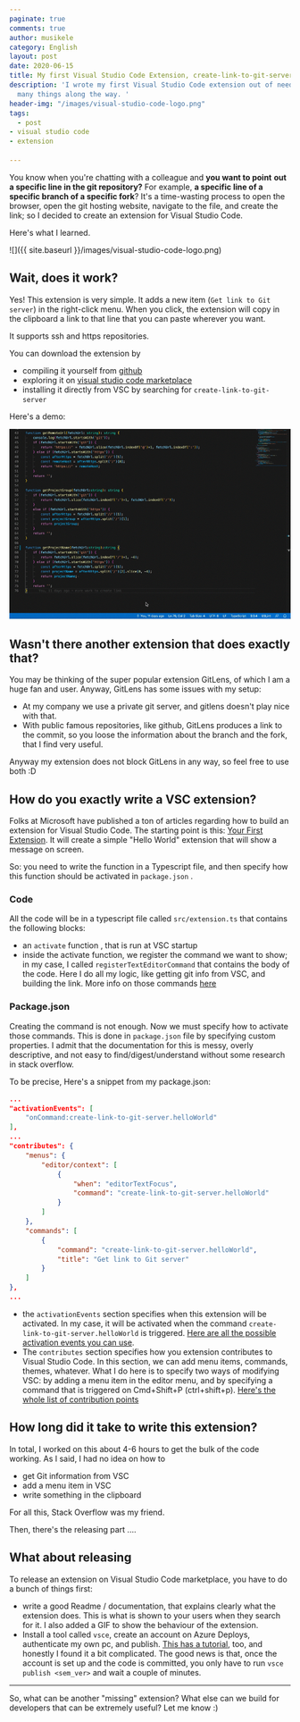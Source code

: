 ```yaml
---
paginate: true
comments: true
author: musikele
category: English
layout: post
date: 2020-06-15
title: My first Visual Studio Code Extension, create-link-to-git-server
description: 'I wrote my first Visual Studio Code extension out of need, and I learned
  many things along the way. '
header-img: "/images/visual-studio-code-logo.png"
tags:
  - post
- visual studio code
- extension

---
```

You know when you're chatting with a colleague and **you want to point** **out** **a specific line in the git repository?** For example, **a specific line of a specific branch of a specific fork**? It's a time-wasting process to open the browser, open the git hosting website, navigate to the file, and create the link; so I decided to create an extension for Visual Studio Code.

Here's what I learned.

![]({{ site.baseurl }}/images/visual-studio-code-logo.png)

## Wait, does it work?

Yes! This extension is very simple. It adds a new item (`Get link to Git server`) in the right-click menu. When you click, the extension will copy in the clipboard a link to that line that you can paste wherever you want.

It supports ssh and https repositories.

You can download the extension by

* compiling it yourself from [github](https://github.com/musikele/create-link-to-git-server)
* exploring it on [visual studio code marketplace](https://marketplace.visualstudio.com/items?itemName=musikele.create-link-to-git-server)
* installing it directly from VSC by searching for `create-link-to-git-server`

Here's a demo:

![](https://raw.githubusercontent.com/musikele/create-link-to-git-server/master/demo.gif)

## Wasn't there another extension that does exactly that?

You may be thinking of the super popular extension GitLens, of which I am a huge fan and user. Anyway, GitLens has some issues with my setup:

* At my company we use a private git server, and gitlens doesn't play nice with that.
* With public famous repositories, like github, GitLens produces a link to the commit, so you loose the information about the branch and the fork, that I find very useful.

Anyway my extension does not block GitLens in any way, so feel free to use both :D

## How do you exactly write a VSC extension?

Folks at Microsoft have published a ton of articles regarding how to build an extension for Visual Studio Code. The starting point is this: [Your First Extension](https://code.visualstudio.com/api/get-started/your-first-extension). It will create a simple "Hello World" extension that will show a message on screen.

So: you need to write the function in a Typescript file, and then specify how this function should be activated in `package.json` . 

### Code

All the code will be in a typescript file called `src/extension.ts` that contains the following blocks:

* an `activate` function , that is run at VSC startup
* inside the activate function, we register the command we want to show; in my case, I called `registerTextEditorCommand` that contains the body of the code. Here I do all my logic, like getting git info from VSC, and building the link. More info on those commands [here](https://code.visualstudio.com/api/references/vscode-api#commands)

### Package.json

Creating the command is not enough. Now we must specify how to activate those commands. This is done in `package.json` file by specifying custom properties. I admit that the documentation for this is messy, overly descriptive, and not easy to find/digest/understand without some research in stack overflow.

To be precise, Here's a snippet from my package.json: 

```json
...
"activationEvents": [
	"onCommand:create-link-to-git-server.helloWorld"
],
...
"contributes": {
	"menus": {
		"editor/context": [
			{
				"when": "editorTextFocus",
				"command": "create-link-to-git-server.helloWorld"
			}
		]
	},
	"commands": [
		{
			"command": "create-link-to-git-server.helloWorld",
			"title": "Get link to Git server"
		}
	]
},
...
```

* the `activationEvents` section specifies when this extension will be activated. In my case, it will be activated when the command `create-link-to-git-server.helloWorld` is triggered. [Here are all the possible activation events you can use](https://code.visualstudio.com/api/references/activation-events). 
* The `contributes` section specifies how you extension contributes to Visual Studio Code. In this section, we can add menu items, commands, themes, whatever. What I do here is to specify two ways of modifying VSC: by adding a menu item in the editor menu, and by specifying a command that is triggered on Cmd+Shift+P (ctrl+shift+p). [Here's the whole list of contribution points](https://code.visualstudio.com/api/references/contribution-points) 

## How long did it take to write this extension?

In total, I worked on this about 4-6 hours to get the bulk of the code working. As I said, I had no idea on how to

* get Git information from VSC 
* add a menu item in VSC 
* write something in the clipboard 

For all this, Stack Overflow was my friend.

Then, there's the releasing part .... 

## What about releasing 

To release an extension on Visual Studio Code marketplace, you have to do a bunch of things first: 

* write a good Readme / documentation, that explains clearly what the extension does. This is what is shown to your users when they search for it. I also added a GIF to show the behaviour of the extension. 
* Install a tool called `vsce`, create an account on Azure Deploys, authenticate my own pc, and publish. [This has a tutorial](https://code.visualstudio.com/api/working-with-extensions/publishing-extension), too, and honestly I found it a bit complicated. The good news is that, once the account is set up and the code is committed, you only have to run `vsce publish <sem_ver>` and wait a couple of minutes.

***

So, what can be another "missing" extension? What else can we build for developers that can be extremely useful? Let me know :)